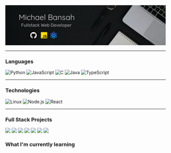 <img src="./cover img.jpeg" alt="cover pic">
<hr>

### Languages

![Python](https://img.shields.io/badge/-Python-000?&logo=Python)
![JavaScript](https://img.shields.io/badge/-JavaScript-000?&logo=JavaScript)
![C](https://img.shields.io/badge/-C-000?&logo=C)
![Java](https://img.shields.io/badge/-Java-000?&logo=Java&logoColor=007396)
![TypeScript](https://img.shields.io/badge/-TypeScript-000?&logo=TypeScript)

<hr>

### Technologies
![Linux](https://img.shields.io/badge/-Linux-000?&logo=Linux)
![Node.js](https://img.shields.io/badge/-Node.js-000?&logo=node.js)
![React](https://img.shields.io/badge/-React-000?&logo=React)

<hr>

### Full Stack Projects

[![](https://img.shields.io/badge/-🧬%20ContactZone-App)](https://contactzone-2ad8c.web.app/)
[![](https://img.shields.io/badge/-🦠%20)]()
[![](https://img.shields.io/badge/-📝%20)]()
[![](https://img.shields.io/badge/-🔬%20)]()
[![](https://img.shields.io/badge/-🛰%20)]()
[![](https://img.shields.io/badge/-🔊%20)]()
[![](https://img.shields.io/badge/-🗺%20)]()

### What I'm currently learning


